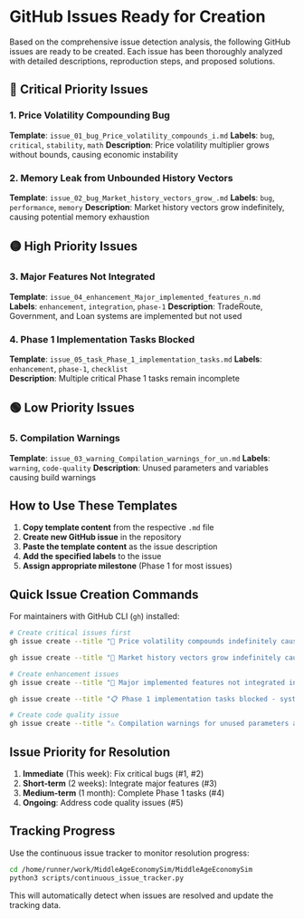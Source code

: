 # GitHub Issues Ready for Creation

Based on the comprehensive issue detection analysis, the following GitHub issues are ready to be created. Each issue has been thoroughly analyzed with detailed descriptions, reproduction steps, and proposed solutions.

## 🔴 Critical Priority Issues

### 1. Price Volatility Compounding Bug
**Template**: `issue_01_bug_Price_volatility_compounds_i.md`
**Labels**: `bug`, `critical`, `stability`, `math`
**Description**: Price volatility multiplier grows without bounds, causing economic instability

### 2. Memory Leak from Unbounded History Vectors  
**Template**: `issue_02_bug_Market_history_vectors_grow_.md`
**Labels**: `bug`, `performance`, `memory`
**Description**: Market history vectors grow indefinitely, causing potential memory exhaustion

## 🟡 High Priority Issues

### 3. Major Features Not Integrated
**Template**: `issue_04_enhancement_Major_implemented_features_n.md`  
**Labels**: `enhancement`, `integration`, `phase-1`
**Description**: TradeRoute, Government, and Loan systems are implemented but not used

### 4. Phase 1 Implementation Tasks Blocked
**Template**: `issue_05_task_Phase_1_implementation_tasks.md`
**Labels**: `enhancement`, `phase-1`, `checklist`  
**Description**: Multiple critical Phase 1 tasks remain incomplete

## 🟢 Low Priority Issues

### 5. Compilation Warnings
**Template**: `issue_03_warning_Compilation_warnings_for_un.md`
**Labels**: `warning`, `code-quality`
**Description**: Unused parameters and variables causing build warnings

## How to Use These Templates

1. **Copy template content** from the respective `.md` file
2. **Create new GitHub issue** in the repository
3. **Paste the template content** as the issue description
4. **Add the specified labels** to the issue
5. **Assign appropriate milestone** (Phase 1 for most issues)

## Quick Issue Creation Commands

For maintainers with GitHub CLI (`gh`) installed:

```bash
# Create critical issues first
gh issue create --title "🐛 Price volatility compounds indefinitely causing economic instability" --body-file docs/github_issue_templates/issue_01_bug_Price_volatility_compounds_i.md --label "bug,critical,stability,math"

gh issue create --title "🐛 Market history vectors grow indefinitely causing memory leak" --body-file docs/github_issue_templates/issue_02_bug_Market_history_vectors_grow_.md --label "bug,performance,memory"

# Create enhancement issues
gh issue create --title "🔧 Major implemented features not integrated into main simulation" --body-file docs/github_issue_templates/issue_04_enhancement_Major_implemented_features_n.md --label "enhancement,integration,phase-1"

gh issue create --title "📋 Phase 1 implementation tasks blocked - systematic completion needed" --body-file docs/github_issue_templates/issue_05_task_Phase_1_implementation_tasks.md --label "enhancement,phase-1,checklist"

# Create code quality issue
gh issue create --title "⚠️ Compilation warnings for unused parameters and variables" --body-file docs/github_issue_templates/issue_03_warning_Compilation_warnings_for_un.md --label "warning,code-quality"
```

## Issue Priority for Resolution

1. **Immediate** (This week): Fix critical bugs (#1, #2)
2. **Short-term** (2 weeks): Integrate major features (#3)  
3. **Medium-term** (1 month): Complete Phase 1 tasks (#4)
4. **Ongoing**: Address code quality issues (#5)

## Tracking Progress

Use the continuous issue tracker to monitor resolution progress:

```bash
cd /home/runner/work/MiddleAgeEconomySim/MiddleAgeEconomySim
python3 scripts/continuous_issue_tracker.py
```

This will automatically detect when issues are resolved and update the tracking data.